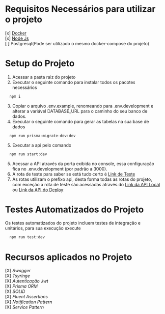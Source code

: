 # Requisitos Necessários para utilizar o projeto #
[x] [Docker](https://www.docker.com/products/docker-desktop/)<br/>
[x] [Node Js](https://nodejs.org/en)<br/>
[ ] Postgresql(Pode ser utilizado o mesmo docker-compose do projeto)

# Setup do Projeto #

1. Acessar a pasta raiz do projeto
2. Executar o seguinte comando para instalar todos os pacotes necessários
```bash
  npm i
```
3. Copiar o arquivo .env.example, renomeando para .env.development e alterar a variável DATABASE_URL para o caminho do seu banco de dados.
4. Executar o seguinte comando para gerar as tabelas na sua base de dados
```bash
  npm run prisma-migrate-dev:dev
```
5. Executar a api pelo comando
```bash
  npm run start:dev
```
5. Acessar a API através da porta exibida no console, essa configuração fica no .env.development (por padrão a 3000).
6. A rota de teste para saber se está tudo certo é [Link de Teste](http://localhost:3000)
7. As rotas utilizam o prefixo api, desta forma todas as rotas do projeto, com exceção a rota de teste são acessadas através do [Link da API Local](http://localhost:3000/api/) ou [Link da API do Deploy](https://api-clubesocios.cyclic.app)

# Testes Automatizados do Projeto #
Os testes automatizados do projeto incluem testes de integração e unitários, para sua execução execute 
```bash
  npm run test:dev
```

# Recursos aplicados no Projeto #
[X] _Swagger_<br/>
[X] _Tsyringe_<br/>
[X] _Autenticação Jwt_<br/>
[X] _Prisma ORM_<br/>
[X] _SOLID_<br/>
[X] _Fluent Assertions_<br/>
[X] _Notification Pattern_<br/>
[X] _Service Pattern_<br/>

